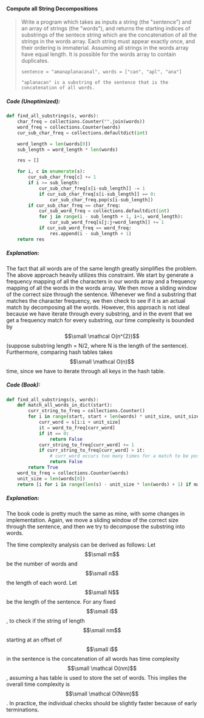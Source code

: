 #### Compute all String Decompositions

> Write a program which takes as inputs a string \(the "sentence"\) and an array of strings \(the "words"\), and returns the starting indices of substrings of the sentece string which are the concatenation of all the strings in the words array. Each string must appear exactly once, and their ordering is immaterial. Assuming all strings in the words array have equal length. It is possible for the words array to contain duplicates.
>
> ```
> sentence = "amanaplanacanal", words = ["can", "apl", "ana"]
>
> "aplanacan" is a substring of the sentence that is the concatenation of all words.
> ```

##### Code \(Unoptimized\):

```py
def find_all_substrings(s, words):
    char_freq = collections.Counter("".join(words))
    word_freq = collections.Counter(words)
    cur_sub_char_freq = collections.defaultdict(int)

    word_length = len(words[0])
    sub_length = word_length * len(words)

    res = []

    for i, c in enumerate(s):
        cur_sub_char_freq[c] += 1
        if i >= sub_length:
            cur_sub_char_freq[s[i-sub_length]] -= 1
            if cur_sub_char_freq[s[i-sub_length]] == 0:
                cur_sub_char_freq.pop(s[i-sub_length])
        if cur_sub_char_freq == char_freq:
            cur_sub_word_freq = collections.defaultdict(int)
            for j in range(i - sub_length + 1, i+1, word_length):
                cur_sub_word_freq[s[j:j+word_length]] += 1
            if cur_sub_word_freq == word_freq:
                res.append(i - sub_length + 1)
    return res
```

##### Explanation:

The fact that all words are of the same length greatly simplifies the problem. The above approach heavily utilizes this constraint. We start by generate a frequency mapping of all the characters in our words array and a frequency mapping of all the words in the words array. We then move a sliding window of the correct size through the sentence. Whenever we find a substring that matches the character frequency, we then check to see if it is an actual match by decomposing all the words. However, this approach is not ideal because we have iterate through every substring, and in the event that we get a frequency match for every substring, our time complexity is bounded by $$\small \mathcal O(n^{2})$$ \(suppose substring length = N/2, where N is the length of the sentence\). Furthermore, comparing hash tables takes $$\small \mathcal O(n)$$ time, since we have to iterate through all keys in the hash table.

##### Code \(Book\):

```py
def find_all_substrings(s, words):
    def match_all_words_in_dict(start):
        curr_string_to_freq = collections.Counter()
        for i in range(start, start + len(words) * unit_size, unit_size):
            curr_word = s[i:i + unit_size]
            it = word_to_freq[curr_word]
            if it == 0:
                return False
            curr_string_to_freq[curr_word] += 1
            if curr_string_to_freq[curr_word] > it:
                # curr_word occurs too many times for a match to be possible
                return False
        return True
    word_to_freq = collections.Counter(words)
    unit_size = len(words[0])
    return [i for i in range(len(s) - unit_size * len(words) + 1) if match_all_words_in_dict(i)]
```

##### Explanation:

The book code is pretty much the same as mine, with some changes in implementation. Again, we move a sliding window of the correct size through the sentence, and then we try to decompose the substring into words.

The time complexity analysis can be derived as follows: Let $$\small m$$ be the number of words and $$\small n$$ the length of each word. Let $$\small N$$ be the length of the sentence. For any fixed $$\small i$$, to check if the string of length $$\small nm$$ starting at an offset of $$\small i$$ in the sentence is the concatenation of all words has time complexity $$\small \mathcal O(nm)$$, assuming a has table is used to store the set of words. This implies the overall time complexity is $$\small \mathcal O(Nnm)$$. In practice, the individual checks should be slightly faster because of early terminations.

